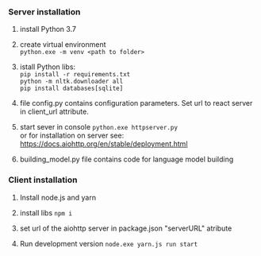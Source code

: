 ### Server installation
1) install Python 3.7

2) create virtual environment  
`python.exe -m venv <path to folder>`  

3) istall Python libs:  
`pip install -r requirements.txt`  
`python -m nltk.downloader all`  
`pip install databases[sqlite]`

4) file config.py contains configuration parameters. 
Set url to react server in client_url attribute.  

5) start sever in console
`python.exe httpserver.py`  
or for installation on server see:  
https://docs.aiohttp.org/en/stable/deployment.html

6) building_model.py file contains code for language model building

### Client installation
1) Install node.js and yarn

2) install libs `npm i`

3) set url of the aiohttp server in package.json
"serverURL" atribute

4) Run development version
`node.exe yarn.js run start`

  
